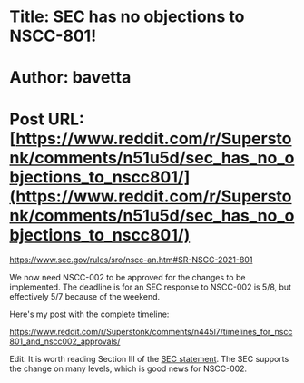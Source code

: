 # Title: SEC has no objections to NSCC-801!
# Author: bavetta
# Post URL: [https://www.reddit.com/r/Superstonk/comments/n51u5d/sec_has_no_objections_to_nscc801/](https://www.reddit.com/r/Superstonk/comments/n51u5d/sec_has_no_objections_to_nscc801/)


https://www.sec.gov/rules/sro/nscc-an.htm#SR-NSCC-2021-801

We now need NSCC-002 to be approved for the changes to be implemented. The deadline is for an SEC response to NSCC-002 is 5/8, but effectively 5/7 because of the weekend.

Here's my post with the complete timeline:

https://www.reddit.com/r/Superstonk/comments/n445l7/timelines_for_nscc801_and_nscc002_approvals/


Edit: It is worth reading Section III of the [SEC statement](https://www.sec.gov/rules/sro/nscc-an/2021/34-91770.pdf). The SEC supports the change on many levels, which is good news for NSCC-002.